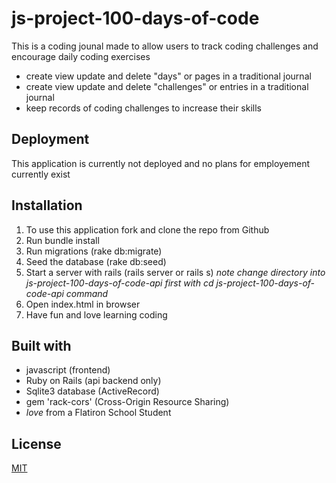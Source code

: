 # js-project-100-days-of-code

This is a coding jounal made to allow users to track coding challenges and encourage daily coding exercises

* create view update and delete "days" or pages in a traditional journal
* create view update and delete "challenges" or entries in a traditional journal
* keep records of coding challenges to increase their skills


## Deployment
This application is currently not deployed and no plans for employement currently exist

## Installation
1. To use this application fork and clone the repo from Github
2. Run bundle install
3. Run migrations (rake db:migrate)
4. Seed the database (rake db:seed)
5. Start a server with rails (rails server or rails s) *note change directory into js-project-100-days-of-code-api first with cd js-project-100-days-of-code-api command*
6. Open index.html in browser
5. Have fun and love learning coding

## Built with
* javascript (frontend)
* Ruby on Rails (api backend only)
* Sqlite3 database (ActiveRecord) 
* gem 'rack-cors' (Cross-Origin Resource Sharing)
* *love* from a Flatiron School Student

## License
[MIT](https://choosealicense.com/licenses/mit/)
